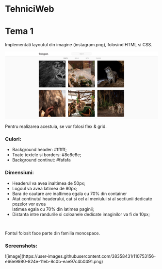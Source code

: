 # TehniciWeb
<h1>Tema 1</h1>
<p>Implementati layoutul din imagine (instagram.png), folosind HTML si CSS.</p>
<img src="https://github.com/Ssebi1/TehniciWeb/blob/master/Tema1/images/instagram.jpg">
<p>Pentru realizarea acestuia, se vor folosi flex & grid.<p>
<h3>Culori:</h3>
<ul>
  <li>Background header: #ffffff;</li>
  <li>Toate textele si borders: #8e8e8e;<l/i>
  <li>Background continut: #fafafa</li>
</ul>
<h3>Dimensiuni:</h3>
<ul>
  <li>Headerul va avea inaltimea de 50px;</li>
  <li>Logoul va avea latimea de 80px;</li>
  <li>Bara de cautare are inaltimea egala cu 70% din container</li>
  <li>Atat continutul headerului, cat si cel al meniului si al sectiunii dedicate pozelor vor avea</li>
latimea egala cu 70% din latimea paginii;</li>
  <li>Distanta intre randurile si coloanele dedicate imaginilor va fi de 10px;</li>
</ul><br>
<p>Fontul folosit face parte din familia monospace.</p>

<h3>Screenshots:</h3>
![image](https://user-images.githubusercontent.com/38358431/110753156-e66e9980-824e-11eb-8c0b-eae97c4b0491.png)
